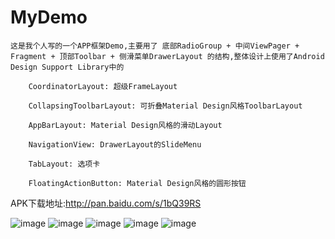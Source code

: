 # MyDemo
    这是我个人写的一个APP框架Demo,主要用了 底部RadioGroup + 中间ViewPager + Fragment + 顶部Toolbar + 侧滑菜单DrawerLayout 的结构,整体设计上使用了Android Design Support Library中的

	    CoordinatorLayout: 超级FrameLayout
    
    	CollapsingToolbarLayout: 可折叠Material Design风格ToolbarLayout
    
	    AppBarLayout: Material Design风格的滑动Layout
    
	    NavigationView: DrawerLayout的SlideMenu
    
	    TabLayout: 选项卡
    
	    FloatingActionButton: Material Design风格的圆形按钮
    
APK下载地址:http://pan.baidu.com/s/1bQ39RS


![image](https://github.com/poghud/MyDemo/blob/master/screnn01.jpg)
![image](https://github.com/poghud/MyDemo/blob/master/screnn02.jpg)
![image](https://github.com/poghud/MyDemo/blob/master/screnn03.jpg)
![image](https://github.com/poghud/MyDemo/blob/master/screnn04.jpg)
![image](https://github.com/poghud/MyDemo/blob/master/screnn05.jpg)
